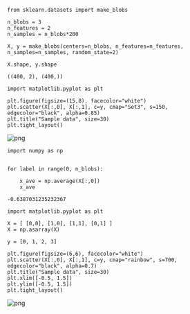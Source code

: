 



```
from sklearn.datasets import make_blobs

n_blobs = 3
n_features = 2
n_samples = n_blobs*200

X, y = make_blobs(centers=n_blobs, n_features=n_features, n_samples=n_samples, random_state=2)
```


```
X.shape, y.shape
```




    ((400, 2), (400,))




```
import matplotlib.pyplot as plt

plt.figure(figsize=(15,8), facecolor="white")
plt.scatter(X[:,0], X[:,1], c=y, cmap="Set3", s=150, edgecolor="black", alpha=0.85)
plt.title("Sample data", size=30)
plt.tight_layout()
```


![png](output_files/output_3_0.png)



```
import numpy as np


for label in range(0, n_blobs):

    x_ave = np.average(X[:,0])
    x_ave
```




    -0.6387031235232367




```
import matplotlib.pyplot as plt

X = [ [0,0], [1,0], [1,1], [0,1] ]
X = np.asarray(X)

y = [0, 1, 2, 3]

plt.figure(figsize=(6,6), facecolor="white")
plt.scatter(X[:,0], X[:,1], c=y, cmap="rainbow", s=700, edgecolor="black", alpha=0.7)
plt.title("Sample data", size=30)
plt.xlim([-0.5, 1.5])
plt.ylim([-0.5, 1.5])
plt.tight_layout()
```


![png](output_files/output_5_0.png)

